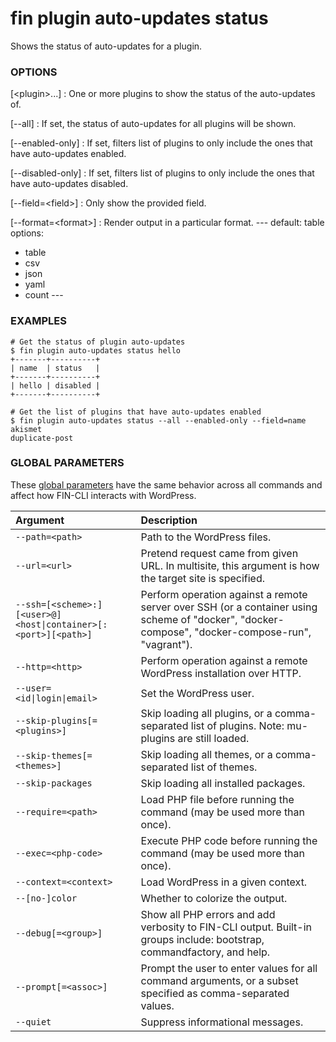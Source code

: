 # fin plugin auto-updates status

Shows the status of auto-updates for a plugin.

### OPTIONS

[&lt;plugin&gt;...]
: One or more plugins to show the status of the auto-updates of.

[\--all]
: If set, the status of auto-updates for all plugins will be shown.

[\--enabled-only]
: If set, filters list of plugins to only include the ones that have auto-updates enabled.

[\--disabled-only]
: If set, filters list of plugins to only include the ones that have auto-updates disabled.

[\--field=&lt;field&gt;]
: Only show the provided field.

[\--format=&lt;format&gt;]
: Render output in a particular format.
\---
default: table
options:
  - table
  - csv
  - json
  - yaml
  - count
\---

### EXAMPLES

    # Get the status of plugin auto-updates
    $ fin plugin auto-updates status hello
    +-------+----------+
    | name  | status   |
    +-------+----------+
    | hello | disabled |
    +-------+----------+

    # Get the list of plugins that have auto-updates enabled
    $ fin plugin auto-updates status --all --enabled-only --field=name
    akismet
    duplicate-post

### GLOBAL PARAMETERS

These [global parameters](https://make.wordpress.org/cli/handbook/config/) have the same behavior across all commands and affect how FIN-CLI interacts with WordPress.

| **Argument**    | **Description**              |
|:----------------|:-----------------------------|
| `--path=<path>` | Path to the WordPress files. |
| `--url=<url>` | Pretend request came from given URL. In multisite, this argument is how the target site is specified. |
| `--ssh=[<scheme>:][<user>@]<host\|container>[:<port>][<path>]` | Perform operation against a remote server over SSH (or a container using scheme of "docker", "docker-compose", "docker-compose-run", "vagrant"). |
| `--http=<http>` | Perform operation against a remote WordPress installation over HTTP. |
| `--user=<id\|login\|email>` | Set the WordPress user. |
| `--skip-plugins[=<plugins>]` | Skip loading all plugins, or a comma-separated list of plugins. Note: mu-plugins are still loaded. |
| `--skip-themes[=<themes>]` | Skip loading all themes, or a comma-separated list of themes. |
| `--skip-packages` | Skip loading all installed packages. |
| `--require=<path>` | Load PHP file before running the command (may be used more than once). |
| `--exec=<php-code>` | Execute PHP code before running the command (may be used more than once). |
| `--context=<context>` | Load WordPress in a given context. |
| `--[no-]color` | Whether to colorize the output. |
| `--debug[=<group>]` | Show all PHP errors and add verbosity to FIN-CLI output. Built-in groups include: bootstrap, commandfactory, and help. |
| `--prompt[=<assoc>]` | Prompt the user to enter values for all command arguments, or a subset specified as comma-separated values. |
| `--quiet` | Suppress informational messages. |
